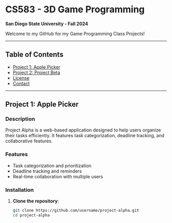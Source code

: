 # CS583 - 3D Game Programming 
**San Diego State University - Fall 2024**

Welcome to my GitHub for my Game Programming Class Projects! 

---

## Table of Contents
- [Project 1: Apple Picker](#project-1-apple-picker)
- [Project 2: Project Beta](#project-2-project-beta)
- [License](#license)
- [Contact](#contact)

---

## Project 1: Apple Picker

### Description
Project Alpha is a web-based application designed to help users organize their tasks efficiently. It features task categorization, deadline tracking, and collaborative features.

### Features
- Task categorization and prioritization
- Deadline tracking and reminders
- Real-time collaboration with multiple users

### Installation
1. **Clone the repository**:
   ```bash
   git clone https://github.com/username/project-alpha.git
   cd project-alpha

